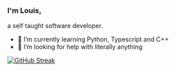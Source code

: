 ### I'm Louis,
a self taught software developer.

- 🌱 I’m currently learning Python, Typescript and C++
- 🤔 I’m looking for help with literally anything

[![GitHub Streak](https://github-readme-streak-stats.herokuapp.com?user=xaephare&theme=tokyonight&hide_border=true&fire=DD3015&background=090D11)](https://git.io/streak-stats)
